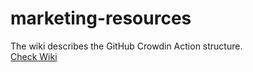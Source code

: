 # marketing-resources

The wiki describes the GitHub Crowdin Action structure.<br>
[Check Wiki](../../wiki)
